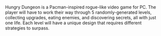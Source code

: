 Hungry Dungeon is a Pacman-inspired rogue-like video game for PC. The player will have to work their way through 5 randomly-generated levels, collecting upgrades, eating enemies, and discovering secrets, all with just one life. Each level will have a unique design that requires different strategies to surpass.
